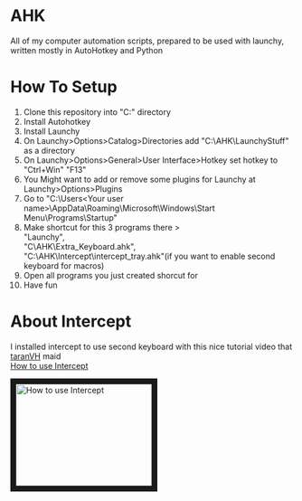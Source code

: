 # AHK
All of my computer automation scripts, prepared to be used with launchy, written mostly in AutoHotkey and Python


# How To Setup
1. Clone this repository into "C:\" directory
2. Install Autohotkey
3. Install Launchy
4. On Launchy>Options>Catalog>Directories add "C:\AHK\LaunchyStuff" as a directory
5. On Launchy>Options>General>User Interface>Hotkey set hotkey to "Ctrl+Win" "F13"
6. You Might want to add or remove some plugins for Launchy at Launchy>Options>Plugins
7. Go to "C:\Users\<Your user name>\AppData\Roaming\Microsoft\Windows\Start Menu\Programs\Startup"
8. Make shortcut for this 3 programs there >  
  "Launchy",  
  "C\AHK\Extra_Keyboard.ahk",  
  "C:\AHK\Intercept\intercept_tray.ahk"(if you want to enable second keyboard for macros)  
9. Open all programs you just created shorcut for
10. Have fun


# About Intercept
I installed intercept to use second keyboard with this nice tutorial video that [taranVH](https://github.com/TaranVH/2nd-keyboard) maid  
[How to use Intercept](https://www.youtube.com/watch?v=y3e_ri-vOIo)

<a href="http://www.youtube.com/watch?feature=player_embedded&v=y3e_ri-vOIo
" target="_blank"><img src="http://img.youtube.com/vi/y3e_ri-vOIo/0.jpg" 
alt="How to use Intercept" width="240" height="180" border="10" /></a>

